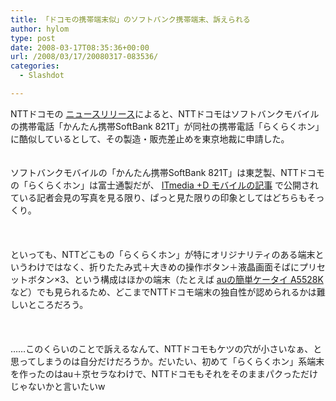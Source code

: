 ```yaml
---
title: 「ドコモの携帯端末似」のソフトバンク携帯端末、訴えられる
author: hylom
type: post
date: 2008-03-17T08:35:36+00:00
url: /2008/03/17/20080317-083536/
categories:
  - Slashdot

---
```

NTTドコモの [ニュースリリース][1]によると、NTTドコモはソフトバンクモバイルの携帯電話「かんたん携帯SoftBank 821T」が同社の携帯電話「らくらくホン」に酷似しているとして、その製造・販売差止めを東京地裁に申請した。  
</br>   
ソフトバンクモバイルの「かんたん携帯SoftBank 821T」は東芝製、NTTドコモの「らくらくホン」は富士通製だが、   [ITmedia +D モバイルの記事][2] で公開されている記者会見の写真を見る限り、ぱっと見た限りの印象としてはどちらもそっくり。</br>  
</br>   
といっても、NTTどこもの「らくらくホン」が特にオリジナリティのある端末というわけではなく、折りたたみ式＋大きめの操作ボタン＋液晶画面そばにプリセットボタン×3、という構成はほかの端末（たとえば   [auの簡単ケータイ A5528K][3] など）でも見られるため、どこまでNTTドコモ端末の独自性が認められるかは難しいところだろう。</br>  
</br>   
……このくらいのことで訴えるなんて、NTTドコモもケツの穴が小さいなぁ、と思ってしまうのは自分だけだろうか。だいたい、初めて「らくらくホン」系端末を作ったのはau＋京セラなわけで、NTTドコモもそれをそのままパクっただけじゃないかと言いたいw</br>  
</br>  
</br>

 [1]: http://www.nttdocomo.co.jp/info/news_release/page/080317_02.html
 [2]: http://plusd.itmedia.co.jp/mobile/articles/0803/17/news070.html
 [3]: http://www.au.kddi.com/seihin/kinobetsu/seihin/a5528k/index.html
